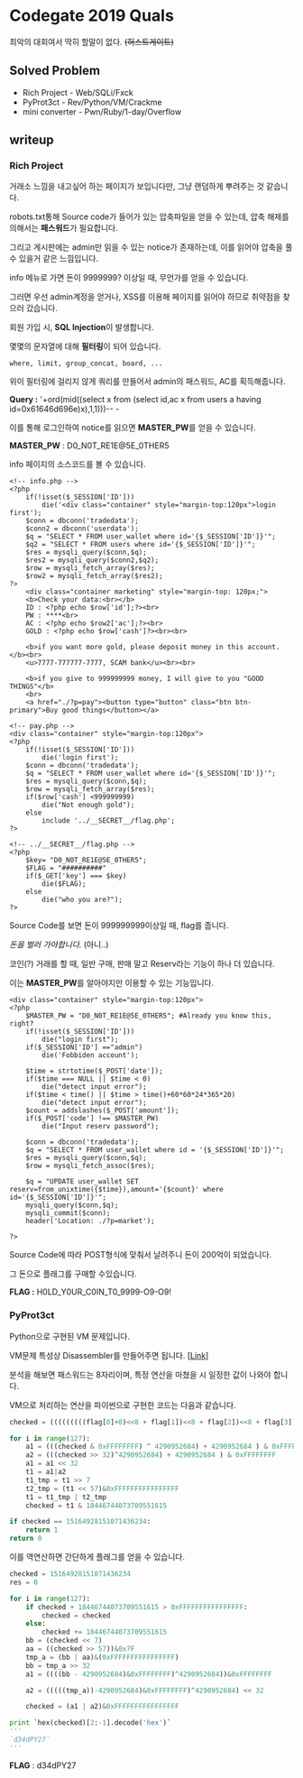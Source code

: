 # Codegate 2019 Quals

최악의 대회여서 딱히 할말이 없다. ~~(허스트게이트)~~

## Solved Problem

- Rich Project - Web/SQLi/Fxck
- PyProt3ct - Rev/Python/VM/Crackme
- mini converter - Pwn/Ruby/1-day/Overflow

## writeup

### Rich Project

거래소 느낌을 내고싶어 하는 페이지가 보입니다만, 그냥 랜덤하게 뿌려주는 것 같습니다.

robots.txt통해 Source code가 들어가 있는 압축파일을 얻을 수 있는데, 압축 해제를 의해서는 **패스워드**가 필요합니다.

그리고 게시판에는 admin만 읽을 수 있는 notice가 존재하는데, 이를 읽어야 압축을 풀 수 있을거 같은 느낌입니다.

info 메뉴로 가면 돈이 9999999? 이상일 때, 무언가를 얻을 수 있습니다.

그러면 우선 admin계정을 얻거나, XSS를 이용해 페이지를 읽어야 하므로 취약점을 찾으러 갔습니다.

회원 가입 시, **SQL Injection**이 발생합니다.

몇몇의 문자열에 대해 **필터링**이 되어 있습니다.

```
where, limit, group_concat, board, ...
```

위이 필터링에 걸리지 않게 쿼리를 만들어서 admin의 패스워드, AC를 획득해줍니다.

**Query :** '+ord(mid((select x from (select id,ac x from users a having id=0x61646d696e)x),1,1)))-- -

이를 통해 로그인하여 notice를 읽으면 **MASTER\_PW**를 얻을 수 있습니다.

**MASTER_PW** : D0\_N0T\_RE1E@5E\_0THER5

info 페이지의 소스코드를 볼 수 있습니다.

```
<!-- info.php -->
<?php 
	if(!isset($_SESSION['ID']))
		die('<div class="container" style="margin-top:120px">login first');
	$conn = dbconn('tradedata');
	$conn2 = dbconn('userdata');
	$q = "SELECT * FROM user_wallet where id='{$_SESSION['ID']}'";
	$q2 = "SELECT * FROM users where id='{$_SESSION['ID']}'";
	$res = mysqli_query($conn,$q);
	$res2 = mysqli_query($conn2,$q2);
	$row = mysqli_fetch_array($res);
	$row2 = mysqli_fetch_array($res2);
?>
    <div class="container marketing" style="margin-top: 120px;">
    <b>Check your data:<br></b>
	ID : <?php echo $row['id'];?><br>
	PW : ****<br>
	AC : <?php echo $row2['ac'];?><br>
	GOLD : <?php echo $row['cash']?><br><br>

	<b>if you want more gold, please deposit money in this account.</b><br>
	<u>7777-777777-7777, SCAM bank</u><br><br>

	<b>if you give to 999999999 money, I will give to you "GOOD THINGS"</b>
	<br>
	<a href="./?p=pay"><button type="button" class="btn btn-primary">Buy good things</button></a>
	
<!-- pay.php -->
<div class="container" style="margin-top:120px">
<?php
	if(!isset($_SESSION['ID']))
		die('login first');
	$conn = dbconn('tradedata');
	$q = "SELECT * FROM user_wallet where id='{$_SESSION['ID']}'";
	$res = mysqli_query($conn,$q);
	$row = mysqli_fetch_array($res);
	if($row['cash'] <999999999)
		die("Not enough gold");
	else
		include '../__SECRET__/flag.php';
?>

<!-- ../__SECRET__/flag.php -->
<?php
	$key= "D0_N0T_RE1E@5E_0THER5";
	$FLAG = "##########"
	if($_GET['key'] === $key)
		die($FLAG);
	else
		die("who you are?");
?>
```

Source Code를 보면 돈이 999999999이상일 때, flag를 줍니다.

*돈을 벌러 가야합니다.* (아니..)

코인(?) 거래를 할 때, 일반 구매, 판매 말고 Reserv라는 기능이 하나 더 있습니다.

이는 **MASTER_PW**를 알아야지만 이용할 수 있는 기능입니다.

```
<div class="container" style="margin-top:120px">
<?php
	$MASTER_PW = "D0_N0T_RE1E@5E_0THER5"; #Already you know this, right?
	if(!isset($_SESSION['ID']))
		die("login first");
	if($_SESSION['ID'] =="admin")
		die('Fobbiden account');

	$time = strtotime($_POST['date']);
	if($time === NULL || $time < 0)
		die("detect input error");
	if($time < time() || $time > time()+60*60*24*365*20)
		die("detect input error");
	$count = addslashes($_POST['amount']);
	if($_POST['code'] !== $MASTER_PW)
		die("Input reserv password");

	$conn = dbconn('tradedata');
	$q = "SELECT * FROM user_wallet where id = '{$_SESSION['ID']}'";
	$res = mysqli_query($conn,$q);
	$row = mysqli_fetch_assoc($res);

	$q = "UPDATE user_wallet SET reserv=from_unixtime({$time}),amount='{$count}' where id='{$_SESSION['ID']}'";
	mysqli_query($conn,$q);
	mysqli_commit($conn);
	header('Location: ./?p=market');

?>
```

Source Code에 따라 POST형식에 맞춰서 날려주니 돈이 200억이 되었습니다.

그 돈으로 플래그를 구매할 수있습니다.

**FLAG :** H0LD_Y0UR_C0IN_T0_9999-O9-O9!



### PyProt3ct

Python으로 구현된 VM 문제입니다.

VM문제 특성상 Disassembler를 만들어주면 됩니다. [[Link]()]

분석을 해보면 패스워드는 8자리이며, 특정 연산을 마쳤을 시 일정한 값이 나와야 합니다.

VM으로 처리하는 연산을 파이썬으로 구현한 코드는 다음과 같습니다.

```python
checked = (((((((((flag[0]+0)<<8 + flag[1])<<8 + flag[2])<<8 + flag[3])<<8) + flag[4] << 8 + flag[5])<<8) <<8 + flag[6])<<8) + flag[7]

for i in range(127):
	a1 = (((checked & 0xFFFFFFFF) ^ 4290952684) + 4290952684 ) & 0xFFFFFFFF
	a2 = (((checked >> 32)^4290952684) + 4290952684 ) & 0xFFFFFFFF
	a1 = a1 << 32
	t1 = a1|a2
	t1_tmp = t1 >> 7
	t2_tmp = (t1 << 57)&0xFFFFFFFFFFFFFFFF
	t1 = t1_tmp | t2_tmp
	checked = t1 & 18446744073709551615

if checked == 15164928151071436234:
	return 1
return 0
```

이를 역연산하면 간단하게 플래그를 얻을 수 있습니다.

```python
checked = 15164928151071436234
res = 0

for i in range(127):
	if checked + 18446744073709551615 > 0xFFFFFFFFFFFFFFFF:
		checked = checked
	else:
		checked += 18446744073709551615
	bb = (checked << 7)
	aa = ((checked >> 57))&0x7F
	tmp_a = (bb | aa)&(0xFFFFFFFFFFFFFFFF)
	bb = tmp_a >> 32
	a1 = ((((bb - 4290952684)&0xFFFFFFFF)^4290952684))&0xFFFFFFFF

	a2 = (((((tmp_a))-4290952684)&0xFFFFFFFF)^4290952684) << 32

	checked = (a1 | a2)&0xFFFFFFFFFFFFFFFF

print `hex(checked)[2:-1].decode('hex')`
'''
`d34dPY27`
'''
```

**FLAG** : d34dPY27